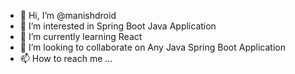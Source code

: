 - 👋 Hi, I’m @manishdroid
- 👀 I’m interested in Spring Boot Java Application
- 🌱 I’m currently learning React
- 💞️ I’m looking to collaborate on Any Java Spring Boot Application
- 📫 How to reach me ...

<!---
manishdroid/manishdroid is a ✨ special ✨ repository because its `README.md` (this file) appears on your GitHub profile.
You can click the Preview link to take a look at your changes.
--->
